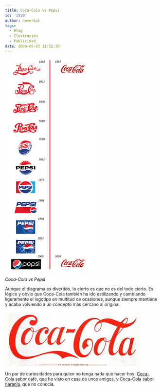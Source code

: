 ```yaml
---
title: Coca-Cola vs Pepsi
id: '1520'
author: neverbot
tags:
  - Blog
  - Ilustración
  - Publicidad
date: 2009-08-03 11:52:30
---
```


![CocaCola vs Pepsi](./coca-cola-vs-pepsi/CocaCola-vs-Pepsi.jpg "CocaCola vs Pepsi")

_Coca-Cola vs Pepsi_

Aunque el diagrama es divertido, lo cierto es que no es del todo cierto. Es lógico y obvio que Coca-Cola también ha ido estilizando y cambiando ligeramente el logotipo en multitud de ocasiones, aunque siempre mantiene y acaba volviendo a un concepto más cercano al original:

![Coca-Cola logo](./coca-cola-vs-pepsi/cocacola-logo.jpg "Coca-Cola logo")

Un par de curiosidades para quien no tenga nada que hacer hoy: [Coca-Cola sabor café](http://en.wikipedia.org/wiki/Coca-Cola_Bl%C4%81k), que he visto en casa de unos amigos, y [Coca-Cola sabor naranja](http://en.wikipedia.org/wiki/Coca-Cola_Orange), que no conocía.